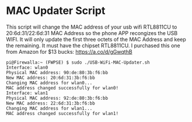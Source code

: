 # MAC Updater Script
This script will change the MAC address of your usb wifi RTL8811CU to 20:6d:31/22:6d:31 MAC Address so the phone APP recongizes the USB WIFI. 
It will only update the first three octets of the MAC Address and keep the remaining. 
It must have the chipset RTL8811CU. 
I purchased this one from Amazon for $13 bucks: https://a.co/d/gGwqthB


```
pi@Firewalla:~ (FWPSE) $ sudo ./USB-WiFi-MAC-Updater.sh
Interface: wlan0
Physical MAC address: 90:de:80:3b:f6:bb
New MAC address: 20:6d:31:3b:f6:bb
Changing MAC address for wlan0...
MAC address changed successfully for wlan0!
Interface: wlan1
Physical MAC address: 92:de:80:3b:f6:bb
New MAC address: 22:6d:31:3b:f6:bb
Changing MAC address for wlan1...
MAC address changed successfully for wlan1!
```
